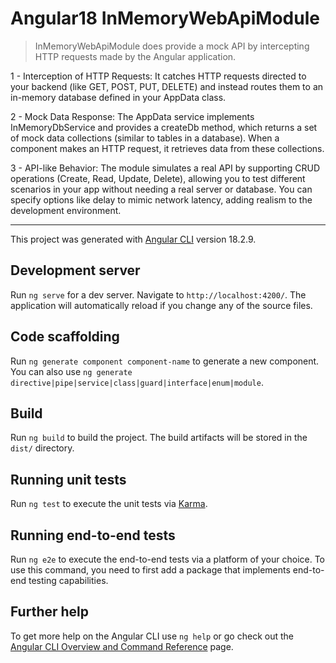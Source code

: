 # Angular18 InMemoryWebApiModule

> InMemoryWebApiModule does provide a mock API by intercepting HTTP requests made by the Angular application.

1 - Interception of HTTP Requests: It catches HTTP requests directed to your backend (like GET, POST, PUT, DELETE) and instead routes them to an in-memory database defined in your AppData class.

2 - Mock Data Response: The AppData service implements InMemoryDbService and provides a createDb method, which returns a set of mock data collections (similar to tables in a database). When a component makes an HTTP request, it retrieves data from these collections.

3 - API-like Behavior: The module simulates a real API by supporting CRUD operations (Create, Read, Update, Delete), allowing you to test different scenarios in your app without needing a real server or database. You can specify options like delay to mimic network latency, adding realism to the development environment.

---

This project was generated with [Angular CLI](https://github.com/angular/angular-cli) version 18.2.9.

## Development server

Run `ng serve` for a dev server. Navigate to `http://localhost:4200/`. The application will automatically reload if you change any of the source files.

## Code scaffolding

Run `ng generate component component-name` to generate a new component. You can also use `ng generate directive|pipe|service|class|guard|interface|enum|module`.

## Build

Run `ng build` to build the project. The build artifacts will be stored in the `dist/` directory.

## Running unit tests

Run `ng test` to execute the unit tests via [Karma](https://karma-runner.github.io).

## Running end-to-end tests

Run `ng e2e` to execute the end-to-end tests via a platform of your choice. To use this command, you need to first add a package that implements end-to-end testing capabilities.

## Further help

To get more help on the Angular CLI use `ng help` or go check out the [Angular CLI Overview and Command Reference](https://angular.dev/tools/cli) page.

